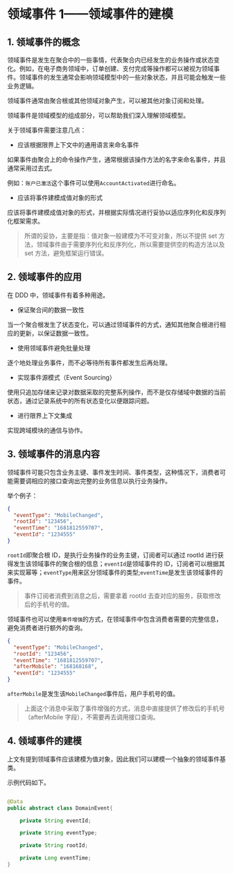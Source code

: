 # 领域事件 1——领域事件的建模

## 1. 领域事件的概念

领域事件是发生在聚合中的一些事情，代表聚合内已经发生的业务操作或状态变化。例如，在电子商务领域中，订单创建、支付完成等操作都可以被视为领域事件。领域事件的发生通常会影响领域模型中的一些对象状态，并且可能会触发一些业务逻辑。

领域事件通常由聚合根或其他领域对象产生，可以被其他对象订阅和处理。

领域事件是领域模型的组成部分，可以帮助我们深入理解领域模型。

关于领域事件需要注意几点：

- 应该根据限界上下文中的通用语言来命名事件

如果事件由聚合上的命令操作产生，通常根据该操作方法的名字来命名事件，并且通常采用过去式。

例如：`账户已激活`这个事件可以使用`AccountActivated`进行命名。

- 应该将事件建模成值对象的形式

应该将事件建模成值对象的形式，并根据实际情况进行妥协以适应序列化和反序列化框架需求。

> 所谓的妥协，主要是指：值对象一般建模为不可变对象，所以不提供 set 方法，领域事件由于需要序列化和反序列化，所以需要提供空的构造方法以及
> set 方法，避免框架运行错误。

## 2. 领域事件的应用

在 DDD 中，领域事件有着多种用途。

- 保证聚合间的数据一致性

当一个聚合根发生了状态变化，可以通过领域事件的方式，通知其他聚合根进行相应的更新，以保证数据一致性。

- 使用领域事件避免批量处理

逐个地处理业务事件，而不必等待所有事件都发生后再处理。

- 实现事件源模式（Event Sourcing）

使用只追加存储来记录对数据采取的完整系列操作，而不是仅存储域中数据的当前状态，通过记录系统中的所有状态变化以便跟踪问题。

- 进行限界上下文集成

实现跨域模块的通信与协作。

## 3. 领域事件的消息内容

领域事件可能只包含业务主键、事件发生时间、事件类型，这种情况下，消费者可能需要调相应的接口查询出完整的业务信息以执行业务操作。

举个例子：

```json
{
  "eventType": "MobileChanged",
  "rootId": "123456",
  "eventTime": "1681812559707",
  "eventId": "1234555"
}
```

`rootId`即聚合根 ID，是执行业务操作的业务主键，订阅者可以通过 rootId 进行获得发生该领域事件的聚合根的信息；`eventId`是领域事件的 ID，订阅者可以根据其来实现幂等；`eventType`用来区分领域事件的类型;`eventTime`是发生该领域事件的事件。

> 事件订阅者消费到消息之后，需要拿着 rootId 去查对应的服务，获取修改后的手机号的值。

领域事件也可以使用`事件增强`的方式，在领域事件中包含消费者需要的完整信息，避免消费者进行额外的查询。

```json
{
  "eventType": "MobileChanged",
  "rootId": "123456",
  "eventTime": "1681812559707",
  "afterMobile": "168168168",
  "eventId": "1234555"
}
```

`afterMobile`是发生该`MobileChanged`事件后，用户手机号的值。

> 上面这个消息中采取了事件增强的方式，消息中直接提供了修改后的手机号（afterMobile 字段），不需要再去调用接口查询。

## 4. 领域事件的建模

上文有提到领域事件应该建模为值对象，因此我们可以建模一个抽象的领域事件基类。

示例代码如下。

```java

@Data
public abstract class DomainEvent{

    private String eventId;

    private String eventType;

    private String rootId;

    private Long eventTime;
}

```

<!--@include: ../footer.md-->
